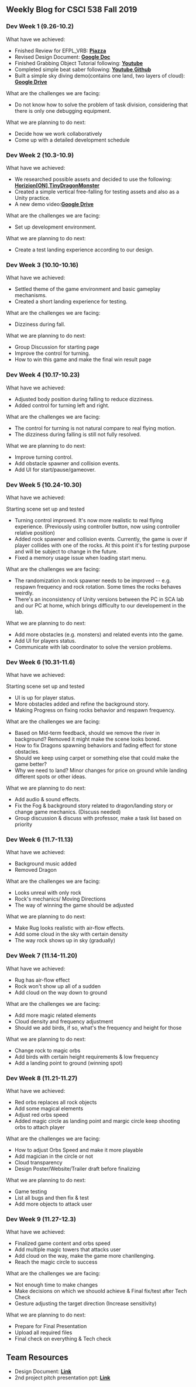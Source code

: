 ## Weekly Blog for CSCI 538 Fall 2019
### Dev Week 1 (9.26-10.2)
What have we achieved:
* Fnished Review for EFPL_VRB: [**Piazza**](https://piazza.com/class/jv4uff58gjj3se?cid=96)
* Revised Design Document: [**Google Doc**](https://docs.google.com/document/d/1VmEtvxcvcz1u9Pe06WFfu_Lpwl2yv5MONFB_Op7wro0/edit) 
* Finished Grabbing Object Tutorial following: [**Youtube**](https://www.youtube.com/watch?v=sxvKGVDmYfY&t=61s)
* Completed simple beat saber following: [**Youtube**](https://www.youtube.com/watch?v=gh4k0Q1Pl7E),[**Github**](https://github.com/ImmersiveAtUva/HooHacks-Beat-Saber)
* Built a simple sky diving demo(contains one land, two layers of cloud): [**Google Drive**](https://drive.google.com/file/d/1syMrh9E1hZDOOAQO9LhWwBZP24k_Fuzm/view?usp=sharing)

What are the challenges we are facing:
* Do not know how to solve the problem of task division, considering that there is only one debugging equipment.

What we are planning to do next:
* Decide how we work collaboratively
* Come up with a detailed development schedule

### Dev Week 2 (10.3-10.9)
What have we achieved:
* We researched possible assets and decided to use the following: [**Horizion[ON]**](https://assetstore.unity.com/packages/tools/terrain/horizon-on-31861),[**TinyDragonMonster**](https://assetstore.unity.com/packages/3d/characters/tinydragonmonster-143747)
* Created a simple vertical free-falling for testing assets and also as a Unity practice.
* A new demo video:[**Google Drive**](https://drive.google.com/a/usc.edu/file/d/1rl_wLszay-dfrV7YKDHo7zEqufTeJlkf/view?usp=sharing)

What are the challenges we are facing:
* Set up development environment.

What we are planning to do next:
* Create a test landing experience according to our design.

### Dev Week 3 (10.10-10.16)
What have we achieved:

* Settled theme of the game environment and basic gameplay mechanisms. 
* Created a short landing experience for testing.

What are the challenges we are facing:

* Dizziness during fall.

What we are planning to do next:

* Group Discussion for starting page
* Improve the control for turning.
* How to win this game and make the final win result page

### Dev Week 4 (10.17-10.23)
What have we achieved:

* Adjusted body position during falling to reduce dizziness.
* Added control for turning left and right.

What are the challenges we are facing:

* The control for turning is not natural compare to real flying motion.
* The dizziness during falling is still not fully resolved.

What we are planning to do next:

* Improve turning control.
* Add obstacle spawner and collision events.
* Add UI for start/pause/gameover.

### Dev Week 5 (10.24-10.30)
What have we achieved:

Starting scene set up and tested

* Turning control improved. It's now more realistic to real flying experience. (Previously using controller button, now using
controller relative position)
* Added rock spawner and collision events. Currently, the game is over if player collides with one of the rocks. At this point it's for testing purpose and will be subject to change in the future. 
* Fixed a memory usage issue when loading start menu.

What are the challenges we are facing:
* The randomization in rock spawner needs to be improved -- e.g. respawn frequency and rock rotation. Some times the rocks behaves weirdly.
* There's an inconsistency of Unity versions between the PC in SCA lab and our PC at home, which brings difficulty to our developement in the lab.

What we are planning to do next:

* Add more obstacles (e.g. monsters) and related events into the game.
* Add UI for players status.
* Communicate with lab coordinator to solve the version problems.

### Dev Week 6 (10.31-11.6)
What have we achieved:

Starting scene set up and tested

* UI is up for player status.
* More obstacles added and refine the background story.
* Making Progress on fixing rocks behavior and respawn frequency.

What are the challenges we are facing:
* Based on Mid-term feedback, should we remove the river in background? Removed it might make the scene looks bored.
* How to fix Dragons spawning behaviors and fading effect for stone obstacles.
* Should we keep using carpet or something else that could make the game better?
* Why we need to land? Minor changes for price on ground while landing different spots or other ideas.

What we are planning to do next:

* Add audio & sound effects.
* Fix the Fog & background story related to dragon/landing story or change game mechanics. (Discuss needed)
* Group discussion & discuss with professor, make a task list based on priority

### Dev Week 6 (11.7-11.13)
What have we achieved:

* Background music added
* Removed Dragon

What are the challenges we are facing:

* Looks unreal with only rock
* Rock's mechanics/ Moving Directions
* The way of winning the game should be adjusted

What we are planning to do next:

* Make Rug looks realistic with air-flow effects.
* Add some cloud in the sky with certain density 
* The way rock shows up in sky (gradually)

### Dev Week 7 (11.14-11.20)
What have we achieved:

* Rug has air-flow effect
* Rock won't show up all of a sudden
* Add cloud on the way down to ground

What are the challenges we are facing:

* Add more magic related elements
* Cloud density and frequency adjustment
* Should we add birds, if so, what's the frequency and height for those

What we are planning to do next:

* Change rock to magic orbs
* Add birds with certain height requirements & low frequency
* Add a landing point to ground (winning spot)


### Dev Week 8 (11.21-11.27)
What have we achieved:

* Red orbs replaces all rock objects
* Add some magical elements
* Adjust red orbs speed 
* Added magic circle as landing point and margic circle keep shooting orbs to attach player

What are the challenges we are facing:

* How to adjust Orbs Speed and make it more playable
* Add magician in the circle or not 
* Cloud transparency
* Design Poster/Website/Trailer draft before finalizing

What we are planning to do next:

* Game testing 
* List all bugs and then fix & test
* Add more objects to attack user

### Dev Week 9 (11.27-12.3)
What have we achieved:

* Finalized game content and orbs speed
* Add multiple magic towers that attacks user
* Add cloud on the way, make the game more chanllenging.
* Reach the magic circle to success

What are the challenges we are facing:

* Not enough time to make changes
* Make decisions on which we shouold achieve & Final fix/test after Tech Check
* Gesture adjusting the target direction (Increase sensitivity)


What we are planning to do next: 

* Prepare for Final Presentation
* Upload all required files
* Final check on everything & Tech check


## Team Resources
* Design Document: [**Link**](https://docs.google.com/document/d/1VmEtvxcvcz1u9Pe06WFfu_Lpwl2yv5MONFB_Op7wro0/edit) 
* 2nd project pitch presentation ppt: [**Link**](https://docs.google.com/presentation/d/1E8LGEj0UPF8qesy_zNgi-hjIeKeVihfnRKT3FRUYJCk/edit#slide=id.g1f87997393_0_782)
